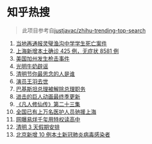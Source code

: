 # 知乎热搜

> 此项目参考自[justjavac/zhihu-trending-top-search](https://github.com/justjavac/zhihu-trending-top-search/blob/main/utils.ts)

<!-- BEGIN -->
  <!-- 最后更新时间:Tue Apr 05 2022 03:24:58 GMT+0000 (Coordinated Universal Time) -->
  1. [当地再通报灵璧渔沟中学学生死亡案件](https://www.zhihu.com/search?q=灵璧)
1. [上海新增本土确诊 425 例，无症状 8581 例](https://www.zhihu.com/search?q=上海新增)
1. [美国加州发生枪击事件](https://www.zhihu.com/search?q=加州枪击)
1. [光明牛奶辟谣](https://www.zhihu.com/search?q=光明牛奶)
1. [清明节你最思念的人是谁](https://www.zhihu.com/search?q=清明)
1. [演员王羽去世](https://www.zhihu.com/search?q=王羽)
1. [巴基斯坦总理被解除总理职务](https://www.zhihu.com/search?q=巴基斯坦)
1. [进击的巨人动画最终季更新](https://www.zhihu.com/search?q=进击的巨人)
1. [《凡人修仙传》第二十三集](https://www.zhihu.com/search?q=凡人修仙传)
1. [全国已有上万名医护人员驰援上海](https://www.zhihu.com/search?q=驰援上海)
1. [网曝易烊千玺用特权读高中](https://www.zhihu.com/search?q=易烊千玺特权)
1. [清明 3 天假期安排](https://www.zhihu.com/search?q=清明假期)
1. [北京新增 10 例本土新冠肺炎病毒感染者](https://www.zhihu.com/search?q=北京疫情)
  <!-- END -->
